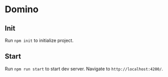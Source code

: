 # Domino
## Init

Run `npm init` to initialize project.

## Start

Run `npm run start` to start dev server. Navigate to `http://localhost:4200/`.